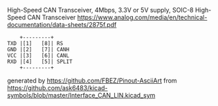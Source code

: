 High-Speed CAN Transceiver, 4Mbps, 3.3V or 5V supply, SOIC-8
High-Speed CAN Transceiver
https://www.analog.com/media/en/technical-documentation/data-sheets/2875f.pdf


	    +---------+
	TXD |[1]   [8]| RS
	GND |[2]   [7]| CANH
	VCC |[3]   [6]| CANL
	RXD |[4]   [5]| SPLIT
	    +---------+


generated by https://github.com/FBEZ/Pinout-AsciiArt from https://github.com/ask6483/kicad-symbols/blob/master/Interface_CAN_LIN.kicad_sym